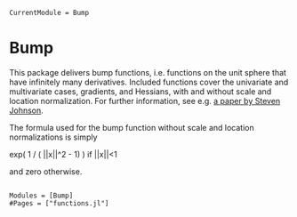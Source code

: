 ```@meta
CurrentModule = Bump
```

# Bump

This package delivers bump functions, i.e. functions on the unit sphere that have infinitely many derivatives. Included functions cover the univariate and multivariate cases, gradients, and Hessians, with and without scale and location normalization.  For further information, see e.g. [a paper by Steven Johnson](https://arxiv.org/abs/1508.04376).

The formula used for the bump function without scale and location normalizations is simply

  exp( 1 / ( ||x||^2 - 1)  ) if ||x||<1
  
and zero otherwise.

```@index
```

```@autodocs
Modules = [Bump]
#Pages = ["functions.jl"]
```


